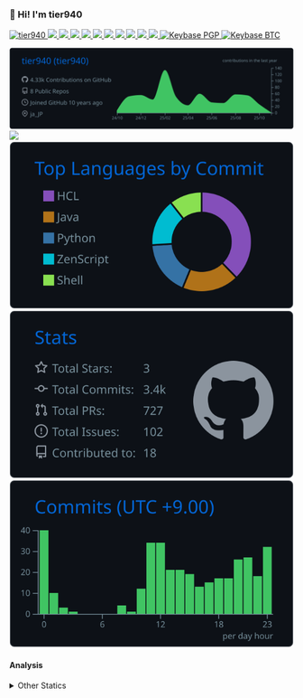 ### 👋 Hi! I'm tier940

<p align="left"> 
  <a href="https://github.com/tier940/tier940/">
    <img src="https://komarev.com/ghpvc/?username=tier940" alt="tier940" />
  </a>
  <a href="http://twitter.com/tier940">
    <img height="20" src="https://img.shields.io/twitter/follow/tier940?label=Twitter&logo=twitter&style=flat" />
  </a>
  <a href="https://github.com/tier940">
    <img height="20" src="https://img.shields.io/github/followers/tier940?label=follow&logo=github&style=flat" />
  </a>
  <a href="https://www.reddit.com/user/tier940">
    <img height="20" src="https://img.shields.io/reddit/user-karma/combined/tier940?label=Reddit&logo=reddit&style=flat" />
  </a>
  <a href="https://stackoverflow.com/users/17317833/tier940">
    <img height="20" src="https://img.shields.io/stackexchange/stackoverflow/r/17317833?label=StackOverflow&logo=stack-overflow&style=flat" />
  </a>
  <a href="https://zenn.dev/tier940">
    <img height="20" src="https://zenn.badge.nikaera.com/s/tier940/likes" />
  </a>
  <a href="https://zenn.dev/tier940">
    <img height="20" src="https://zenn.badge.nikaera.com/s/tier940/followers" />
  </a>
  <a href="https://zenn.dev/tier940">
    <img height="20" src="https://zenn.badge.nikaera.com/s/tier940/articles" />
  </a>
  <a href="http://qiita.com/tier940">
    <img height="20" src="https://qiita-badge.apiapi.app/s/tier940/posts.svg" />
  </a>
  <a href="http://qiita.com/tier940">
    <img height="20" src="https://qiita-badge.apiapi.app/s/tier940/contributions.svg" />
  </a>
  <a href="https://github.com/tier940/tier940/">
    <img height="20" src="https://github.com/tier940/tier940/actions/workflows/main.yml/badge.svg" />
  </a>
  <a href="https://keybase.io/tier940">
    <img alt="Keybase PGP" src="https://img.shields.io/keybase/pgp/tier940">
  </a>
  <a href="https://keybase.io/tier940">
    <img alt="Keybase BTC" src="https://img.shields.io/keybase/btc/tier940">
  </a>
</p>

[![](https://raw.githubusercontent.com/tier940/tier940/main/profile-summary-card-output/github_dark/0-profile-details.svg)](https://github.com/vn7n24fzkq/github-profile-summary-cards)
[![](https://raw.githubusercontent.com/tier940/tier940/main/profile-summary-card-output/github_dark/1-repos-per-language.svg)](https://github.com/vn7n24fzkq/github-profile-summary-cards) [![](https://raw.githubusercontent.com/tier940/tier940/main/profile-summary-card-output/github_dark/2-most-commit-language.svg)](https://github.com/vn7n24fzkq/github-profile-summary-cards)
[![](https://raw.githubusercontent.com/tier940/tier940/main/profile-summary-card-output/github_dark/3-stats.svg)](https://github.com/vn7n24fzkq/github-profile-summary-cards) [![](https://raw.githubusercontent.com/tier940/tier940/main/profile-summary-card-output/github_dark/4-productive-time.svg)](https://github.com/vn7n24fzkq/github-profile-summary-cards)


#### Analysis
<!-- <img height="150" src="https://github.com/tier940/tier940/blob/master/images/stat.svg" alt="Alternative Text"/> -->

<details>
  <summary>Other Statics</summary>
  <!--START_SECTION:waka-->
![Code Time](http://img.shields.io/badge/Code%20Time-4%2C495%20hrs%2047%20mins-blue)

**🐱 My GitHub Data** 

> 📦 35.6 kB Used in GitHub's Storage 
 > 
> 💼 Opted to Hire
 > 
> 📜 8 Public Repositories 
 > 
> 🔑 5 Private Repositories 
 > 
**I'm an Early 🐤** 

```text
🌞 Morning                3060 commits        ████░░░░░░░░░░░░░░░░░░░░░   16.67 % 
🌆 Daytime                6591 commits        █████████░░░░░░░░░░░░░░░░   35.90 % 
🌃 Evening                6787 commits        █████████░░░░░░░░░░░░░░░░   36.96 % 
🌙 Night                  1923 commits        ███░░░░░░░░░░░░░░░░░░░░░░   10.47 % 
```
📅 **I'm Most Productive on Sunday** 

```text
Monday                   1863 commits        ███░░░░░░░░░░░░░░░░░░░░░░   10.15 % 
Tuesday                  2964 commits        ████░░░░░░░░░░░░░░░░░░░░░   16.14 % 
Wednesday                2322 commits        ███░░░░░░░░░░░░░░░░░░░░░░   12.65 % 
Thursday                 1839 commits        ███░░░░░░░░░░░░░░░░░░░░░░   10.02 % 
Friday                   2581 commits        ████░░░░░░░░░░░░░░░░░░░░░   14.06 % 
Saturday                 3393 commits        █████░░░░░░░░░░░░░░░░░░░░   18.48 % 
Sunday                   3399 commits        █████░░░░░░░░░░░░░░░░░░░░   18.51 % 
```


📊 **This Week I Spent My Time On** 

```text
🕑︎ Time Zone: Asia/Tokyo

💬 Programming Languages: 
Other                    27 hrs 54 mins      █████████████████████░░░░   83.42 % 
Java                     2 hrs 36 mins       ██░░░░░░░░░░░░░░░░░░░░░░░   07.81 % 
Markdown                 1 hr 29 mins        █░░░░░░░░░░░░░░░░░░░░░░░░   04.43 % 
INI                      29 mins             ░░░░░░░░░░░░░░░░░░░░░░░░░   01.49 % 
JSON                     11 mins             ░░░░░░░░░░░░░░░░░░░░░░░░░   00.56 % 

🔥 Editors: 
Edge                     27 hrs 32 mins      █████████████████████░░░░   82.29 % 
IntelliJ IDEA            3 hrs 27 mins       ███░░░░░░░░░░░░░░░░░░░░░░   10.33 % 
VS Code                  2 hrs 5 mins        ██░░░░░░░░░░░░░░░░░░░░░░░   06.25 % 
Chrome                   22 mins             ░░░░░░░░░░░░░░░░░░░░░░░░░   01.12 % 

💻 Operating System: 
Windows                  29 hrs 46 mins      ██████████████████████░░░   88.96 % 
Mac                      3 hrs 19 mins       ██░░░░░░░░░░░░░░░░░░░░░░░   09.91 % 
Unknown OS               22 mins             ░░░░░░░░░░░░░░░░░░░░░░░░░   01.12 % 
```

**I Mostly Code in Java** 

```text
Java                     17 repos            █████████████░░░░░░░░░░░░   53.12 % 
ZenScript                3 repos             ██░░░░░░░░░░░░░░░░░░░░░░░   09.38 % 
Shell                    2 repos             ██░░░░░░░░░░░░░░░░░░░░░░░   06.25 % 
Python                   2 repos             ██░░░░░░░░░░░░░░░░░░░░░░░   06.25 % 
HTML                     1 repo              █░░░░░░░░░░░░░░░░░░░░░░░░   03.12 % 
```



**Timeline**

![Lines of Code chart](https://raw.githubusercontent.com/tier940/tier940/main/assets/bar_graph.png)


 Last Updated on 22/09/2024 00:38:53 UTC
<!--END_SECTION:waka-->
</details>
